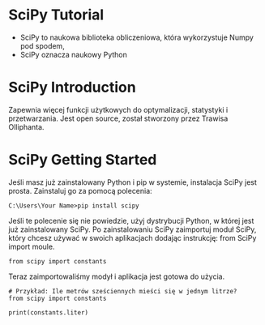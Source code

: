 # SciPy Tutorial
- SciPy to naukowa biblioteka obliczeniowa, która wykorzystuje Numpy pod spodem,
- SciPy oznacza naukowy Python

# SciPy Introduction
Zapewnia więcej funkcji użytkowych do optymalizacji, statystyki i przetwarzania. Jest open source, został stworzony przez Trawisa Olliphanta.

# SciPy Getting Started
Jeśli masz już zainstalowany Python i pip w systemie, instalacja SciPy jest prosta. Zainstaluj go za pomocą polecenia:
```
C:\Users\Your Name>pip install scipy
```
Jeśli te polecenie się nie powiedzie, użyj dystrybucji Python, w której jest już zainstalowany SciPy.  Po zainstalowaniu SciPy zaimportuj moduł SciPy, który chcesz używać w swoich aplikacjach dodając instrukcję: from SciPy import moule.
```
from scipy import constants
```
Teraz zaimportowaliśmy modył i aplikacja jest gotowa do użycia.
```
# Przykład: Ile metrów sześciennych mieści się w jednym litrze?
from scipy import constants

print(constants.liter)
```


